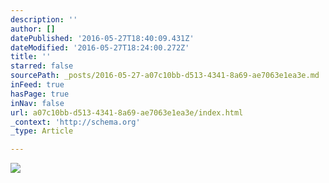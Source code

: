 ```yaml
---
description: ''
author: []
datePublished: '2016-05-27T18:40:09.431Z'
dateModified: '2016-05-27T18:24:00.272Z'
title: ''
starred: false
sourcePath: _posts/2016-05-27-a07c10bb-d513-4341-8a69-ae7063e1ea3e.md
inFeed: true
hasPage: true
inNav: false
url: a07c10bb-d513-4341-8a69-ae7063e1ea3e/index.html
_context: 'http://schema.org'
_type: Article

---
```

![](https://the-grid-user-content.s3-us-west-2.amazonaws.com/27dc0a29-90f8-4c2a-96fb-cb365d0316b0.jpg)